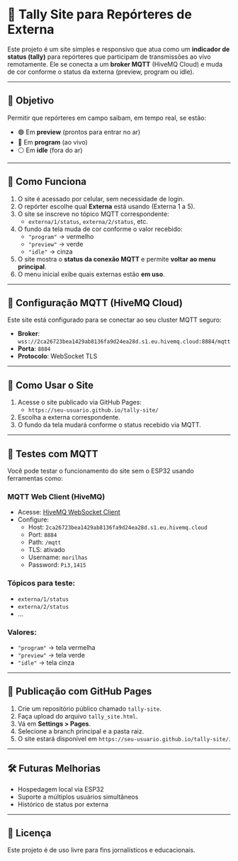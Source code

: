 # 📡 Tally Site para Repórteres de Externa

Este projeto é um site simples e responsivo que atua como um **indicador de status (tally)** para repórteres que participam de transmissões ao vivo remotamente. Ele se conecta a um **broker MQTT** (HiveMQ Cloud) e muda de cor conforme o status da externa (preview, program ou idle).

---

## 🎯 Objetivo

Permitir que repórteres em campo saibam, em tempo real, se estão:
- 🟢 Em **preview** (prontos para entrar no ar)
- 🔴 Em **program** (ao vivo)
- ⚪️ Em **idle** (fora do ar)

---

## 🧠 Como Funciona

1. O site é acessado por celular, sem necessidade de login.
2. O repórter escolhe qual **Externa** está usando (Externa 1 a 5).
3. O site se inscreve no tópico MQTT correspondente:
   - `externa/1/status`, `externa/2/status`, etc.
4. O fundo da tela muda de cor conforme o valor recebido:
   - `"program"` → vermelho
   - `"preview"` → verde
   - `"idle"` → cinza
5. O site mostra o **status da conexão MQTT** e permite **voltar ao menu principal**.
6. O menu inicial exibe quais externas estão **em uso**.

---

## 🔐 Configuração MQTT (HiveMQ Cloud)

Este site está configurado para se conectar ao seu cluster MQTT seguro:

- **Broker**: `wss://2ca26723bea1429ab8136fa9d24ea28d.s1.eu.hivemq.cloud:8884/mqtt`
- **Porta**: `8884`
- **Protocolo**: WebSocket TLS


---

## 📱 Como Usar o Site

1. Acesse o site publicado via GitHub Pages:
   - `https://seu-usuario.github.io/tally-site/`
2. Escolha a externa correspondente.
3. O fundo da tela mudará conforme o status recebido via MQTT.

---

## 🧪 Testes com MQTT

Você pode testar o funcionamento do site sem o ESP32 usando ferramentas como:

### MQTT Web Client (HiveMQ)
- Acesse: [HiveMQ WebSocket Client](https://www.hivemq.com/demos/websocket-client/)
- Configure:
  - Host: `2ca26723bea1429ab8136fa9d24ea28d.s1.eu.hivemq.cloud`
  - Port: `8884`
  - Path: `/mqtt`
  - TLS: ativado
  - Username: `morilhas`
  - Password: `Pi3,1415`

### Tópicos para teste:
- `externa/1/status`
- `externa/2/status`
- ...

### Valores:
- `"program"` → tela vermelha
- `"preview"` → tela verde
- `"idle"` → tela cinza

---

## 🚀 Publicação com GitHub Pages

1. Crie um repositório público chamado `tally-site`.
2. Faça upload do arquivo `tally_site.html`.
3. Vá em **Settings > Pages**.
4. Selecione a branch principal e a pasta raiz.
5. O site estará disponível em `https://seu-usuario.github.io/tally-site/`.

---

## 🛠️ Futuras Melhorias

- Hospedagem local via ESP32
- Suporte a múltiplos usuários simultâneos
- Histórico de status por externa

---

## 📄 Licença

Este projeto é de uso livre para fins jornalísticos e educacionais.

